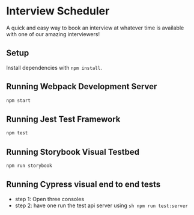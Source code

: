 # Interview Scheduler
A quick and easy way to book an interview at whatever time is available with one of our amazing interviewers!

## Setup

Install dependencies with `npm install`.

## Running Webpack Development Server

```sh
npm start
```

## Running Jest Test Framework

```sh
npm test
```

## Running Storybook Visual Testbed

```sh
npm run storybook
```

## Running Cypress visual end to end tests
- step 1: Open three consoles
- step 2: have one run the test api server using ```sh npm run test:server ```
